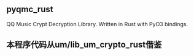## pyqmc_rust
QQ Music Crypt Decryption Library. Written in Rust with PyO3 bindings.

## 本程序代码从um/lib_um_crypto_rust借鉴
